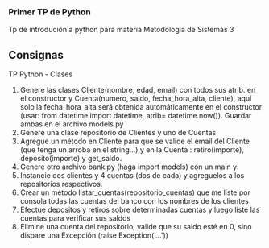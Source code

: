 ### Primer TP de Python

Tp de introdución a python para materia Metodología de Sistemas 3

## Consignas

TP Python - Clases

1.	Genere las clases Cliente(nombre, edad, email) con todos sus atrib. en el constructor y Cuenta(numero, saldo, fecha_hora_alta, cliente),  aquí solo la fecha_hora_alta será obtenida automáticamente en el constructor (usar: from datetime import datetime, atrib= datetime.now()). Guardar ambas en el archivo models.py 
2.	Genere una clase repositorio de Clientes y uno de Cuentas
3.	Agregue un método en Cliente para que se valide el email del Cliente (que tenga un arroba en el string...),y en la Cuenta : retiro(importe), deposito(importe) y get_saldo.
4.	Genere otro archivo bank.py (haga import models) con un main y: 
1.	Instancie dos clientes y 4 cuentas (dos de cada) y agreguelos a los repositorios respectivos.
2.	Crear un método listar_cuentas(repositorio_cuentas) que me liste por consola todas las cuentas del banco con los nombres de los clientes
3.	Efectue depositos y retiros sobre determinadas cuentas y luego liste las cuentas para verificar sus saldos
4.	Elimine una cuenta del repositorio, valide que su saldo esté en 0, sino dispare una Excepción (raise Exception('...'))
